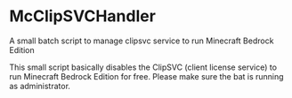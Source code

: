# McClipSVCHandler
A small batch script to manage clipsvc service to run Minecraft Bedrock Edition

This small script basically disables the ClipSVC (client license service) to run Minecraft Bedrock Edition for free.
Please make sure the bat is running as administrator. 
